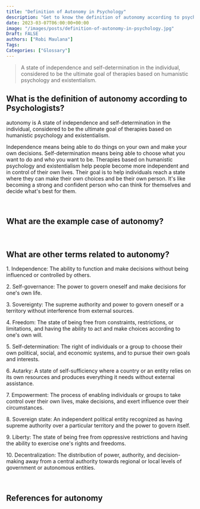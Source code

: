 ```yaml
---
title: "Definition of Autonomy in Psychology"
description: "Get to know the definition of autonomy according to psychologists."
date: 2023-03-07T06:00:00+00:00
image: "/images/posts/definition-of-autonomy-in-psychology.jpg"
Draft: FALSE
authors: ["Robi Maulana"]
Tags: 
Categories: ["Glossary"]
---
```






> A state of independence and self-determination in the individual, considered to be the ultimate goal of therapies based on humanistic psychology and existentialism.

## What is the definition of autonomy according to Psychologists?

autonomy is A state of independence and self-determination in the individual, considered to be the ultimate goal of therapies based on humanistic psychology and existentialism.

Independence means being able to do things on your own and make your own decisions. Self-determination means being able to choose what you want to do and who you want to be. Therapies based on humanistic psychology and existentialism help people become more independent and in control of their own lives. Their goal is to help individuals reach a state where they can make their own choices and be their own person. It's like becoming a strong and confident person who can think for themselves and decide what's best for them.

 

## What are the example case of autonomy?

 

## What are other terms related to autonomy?

1\. Independence: The ability to function and make decisions without being influenced or controlled by others.

2\. Self-governance: The power to govern oneself and make decisions for one's own life.

3\. Sovereignty: The supreme authority and power to govern oneself or a territory without interference from external sources.

4\. Freedom: The state of being free from constraints, restrictions, or limitations, and having the ability to act and make choices according to one's own will.

5\. Self-determination: The right of individuals or a group to choose their own political, social, and economic systems, and to pursue their own goals and interests.

6\. Autarky: A state of self-sufficiency where a country or an entity relies on its own resources and produces everything it needs without external assistance.

7\. Empowerment: The process of enabling individuals or groups to take control over their own lives, make decisions, and exert influence over their circumstances.

8\. Sovereign state: An independent political entity recognized as having supreme authority over a particular territory and the power to govern itself.

9\. Liberty: The state of being free from oppressive restrictions and having the ability to exercise one's rights and freedoms.

10\. Decentralization: The distribution of power, authority, and decision-making away from a central authority towards regional or local levels of government or autonomous entities.

 

## References for autonomy
